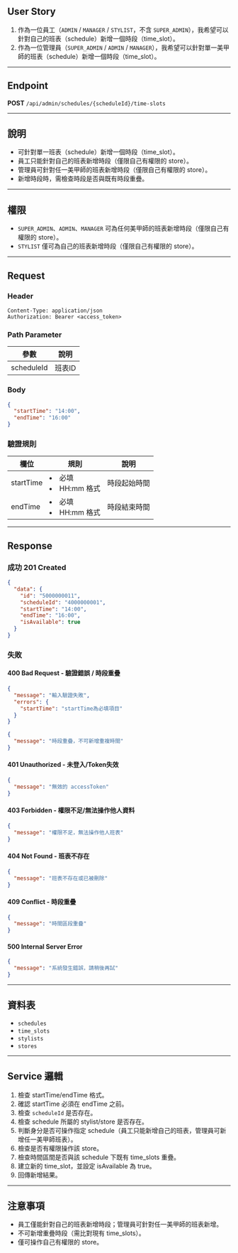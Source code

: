 ## User Story

1. 作為一位員工（`ADMIN` / `MANAGER` / `STYLIST`，不含 `SUPER_ADMIN`），我希望可以針對自己的班表（schedule）新增一個時段（time_slot）。
2. 作為一位管理員（`SUPER_ADMIN` / `ADMIN` / `MANAGER`），我希望可以針對單一美甲師的班表（schedule）新增一個時段（time_slot）。

---

## Endpoint

**POST** `/api/admin/schedules/{scheduleId}/time-slots`

---

## 說明

- 可針對單一班表（schedule）新增一個時段（time_slot）。
- 員工只能針對自己的班表新增時段（僅限自己有權限的 store）。
- 管理員可針對任一美甲師的班表新增時段（僅限自己有權限的 store）。
- 新增時段時，需檢查時段是否與既有時段重疊。

---

## 權限

- `SUPER_ADMIN`、`ADMIN`、`MANAGER` 可為任何美甲師的班表新增時段（僅限自己有權限的 store）。
- `STYLIST` 僅可為自己的班表新增時段（僅限自己有權限的 store）。

---

## Request

### Header

```http
Content-Type: application/json
Authorization: Bearer <access_token>
```

### Path Parameter

| 參數       | 說明   |
| ---------- | ------ |
| scheduleId | 班表ID |

### Body

```json
{
  "startTime": "14:00",
  "endTime": "16:00"
}
```

### 驗證規則

| 欄位      | 規則                   | 說明         |
| --------- | ---------------------- | ------------ |
| startTime | <li>必填<li>HH:mm 格式 | 時段起始時間 |
| endTime   | <li>必填<li>HH:mm 格式 | 時段結束時間 |

---

## Response

### 成功 201 Created

```json
{
  "data": {
    "id": "5000000011",
    "scheduleId": "4000000001",
    "startTime": "14:00",
    "endTime": "16:00",
    "isAvailable": true
  }
}
```

### 失敗

#### 400 Bad Request - 驗證錯誤 / 時段重疊

```json
{
  "message": "輸入驗證失敗",
  "errors": {
    "startTime": "startTime為必填項目"
  }
}
```

```json
{
  "message": "時段重疊，不可新增重複時間"
}
```

#### 401 Unauthorized - 未登入/Token失效

```json
{
  "message": "無效的 accessToken"
}
```

#### 403 Forbidden - 權限不足/無法操作他人資料

```json
{
  "message": "權限不足，無法操作他人班表"
}
```

#### 404 Not Found - 班表不存在

```json
{
  "message": "班表不存在或已被刪除"
}
```

#### 409 Conflict - 時段重疊

```json
{
  "message": "時間區段重疊"
}
```

#### 500 Internal Server Error

```json
{
  "message": "系統發生錯誤，請稍後再試"
}
```

---

## 資料表

- `schedules`
- `time_slots`
- `stylists`
- `stores`

---

## Service 邏輯

1. 檢查 startTime/endTime 格式。
2. 確認 startTime 必須在 endTime 之前。
3. 檢查 `scheduleId` 是否存在。
4. 檢查 schedule 所屬的 stylist/store 是否存在。
5. 判斷身分是否可操作指定 schedule（員工只能新增自己的班表，管理員可新增任一美甲師班表）。
6. 檢查是否有權限操作該 store。
7. 檢查時間區間是否與該 schedule 下既有 time_slots 重疊。
8. 建立新的 time_slot，並設定 isAvailable 為 true。
9. 回傳新增結果。

---

## 注意事項

- 員工僅能針對自己的班表新增時段；管理員可針對任一美甲師的班表新增。
- 不可新增重疊時段（需比對現有 time_slots）。
- 僅可操作自己有權限的 store。

